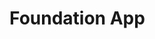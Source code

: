 # Foundation App

<!-- Sample Card Paypal-->
<!--
Card Type: Visa
Card Number: 5458406954745076
Expiration Date: 01/2025
CVV: 123
-->

<!-- Sample Card Stripe-->
<!--
Card Type: Visa
Card Number: 4242 4242 4242 4242
Expiration Date: 12/28
CVV: 123
-->